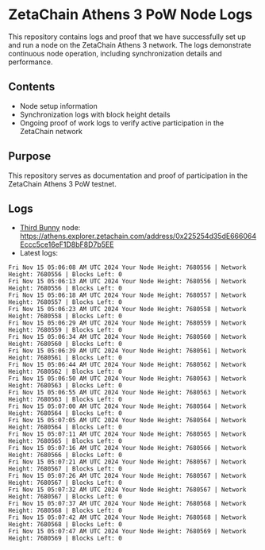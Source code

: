 # ZetaChain Athens 3 PoW Node Logs
This repository contains logs and proof that we have successfully set up and run a node on the ZetaChain Athens 3 network. The logs demonstrate continuous node operation, including synchronization details and performance.

## Contents
- Node setup information
- Synchronization logs with block height details
- Ongoing proof of work logs to verify active participation in the ZetaChain network

## Purpose
This repository serves as documentation and proof of participation in the ZetaChain Athens 3 PoW testnet.

## Logs

- [Third Bunny](https://thirdbunny.xyz/) node: https://athens.explorer.zetachain.com/address/0x225254d35dE666064Eccc5ce16eF1D8bF8D7b5EE
- Latest logs:
```
Fri Nov 15 05:06:08 AM UTC 2024 Your Node Height: 7680556 | Network Height: 7680556 | Blocks Left: 0
Fri Nov 15 05:06:13 AM UTC 2024 Your Node Height: 7680556 | Network Height: 7680556 | Blocks Left: 0
Fri Nov 15 05:06:18 AM UTC 2024 Your Node Height: 7680557 | Network Height: 7680557 | Blocks Left: 0
Fri Nov 15 05:06:23 AM UTC 2024 Your Node Height: 7680558 | Network Height: 7680558 | Blocks Left: 0
Fri Nov 15 05:06:29 AM UTC 2024 Your Node Height: 7680559 | Network Height: 7680559 | Blocks Left: 0
Fri Nov 15 05:06:34 AM UTC 2024 Your Node Height: 7680560 | Network Height: 7680560 | Blocks Left: 0
Fri Nov 15 05:06:39 AM UTC 2024 Your Node Height: 7680561 | Network Height: 7680561 | Blocks Left: 0
Fri Nov 15 05:06:44 AM UTC 2024 Your Node Height: 7680562 | Network Height: 7680562 | Blocks Left: 0
Fri Nov 15 05:06:50 AM UTC 2024 Your Node Height: 7680563 | Network Height: 7680563 | Blocks Left: 0
Fri Nov 15 05:06:55 AM UTC 2024 Your Node Height: 7680563 | Network Height: 7680563 | Blocks Left: 0
Fri Nov 15 05:07:00 AM UTC 2024 Your Node Height: 7680564 | Network Height: 7680564 | Blocks Left: 0
Fri Nov 15 05:07:05 AM UTC 2024 Your Node Height: 7680564 | Network Height: 7680564 | Blocks Left: 0
Fri Nov 15 05:07:11 AM UTC 2024 Your Node Height: 7680565 | Network Height: 7680565 | Blocks Left: 0
Fri Nov 15 05:07:16 AM UTC 2024 Your Node Height: 7680566 | Network Height: 7680566 | Blocks Left: 0
Fri Nov 15 05:07:21 AM UTC 2024 Your Node Height: 7680567 | Network Height: 7680567 | Blocks Left: 0
Fri Nov 15 05:07:26 AM UTC 2024 Your Node Height: 7680567 | Network Height: 7680567 | Blocks Left: 0
Fri Nov 15 05:07:32 AM UTC 2024 Your Node Height: 7680567 | Network Height: 7680567 | Blocks Left: 0
Fri Nov 15 05:07:37 AM UTC 2024 Your Node Height: 7680568 | Network Height: 7680568 | Blocks Left: 0
Fri Nov 15 05:07:42 AM UTC 2024 Your Node Height: 7680568 | Network Height: 7680568 | Blocks Left: 0
Fri Nov 15 05:07:47 AM UTC 2024 Your Node Height: 7680569 | Network Height: 7680569 | Blocks Left: 0
```

